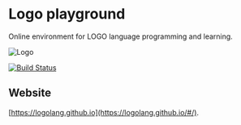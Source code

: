 # Logo playground
Online environment for LOGO language programming and learning.

![Logo](https://logolang.github.io/content/images/logo-logo.svg)

[![Build Status](https://travis-ci.org/logolang/logo-playground.svg?branch=master)](https://travis-ci.org/logolang/logo-playground)

## Website
[https://logolang.github.io](https://logolang.github.io/#/).

